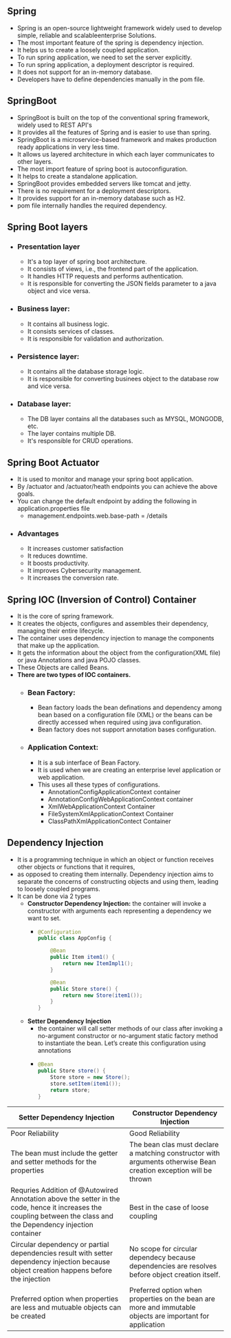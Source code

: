 ## Spring
- Spring is an open-source lightweight framework widely used to develop simple, reliable and scalableenterprise Solutions.
- The most important feature of the spring is dependency injection.
- It helps us to create a loosely coupled application.
- To run spring application, we need to set the server explicitly.
- To run spring application, a deployment descriptor is required.
- It does not support for an in-memory database.
- Developers have to define dependencies manually in the pom file.

## SpringBoot
- SpringBoot is built on the top of the conventional spring framework, widely used to REST API's
- It provides all the features of Spring and is easier to use than spring.
- SpringBoot is a microservice-based framework and makes production ready applications in very less time.
- It allows us layered architecture in which each layer communicates to other layers.
- The most import feature of spring boot is autoconfiguration.
- It helps to create a standalone application.
- SpringBoot provides embedded servers like tomcat and jetty.
- There is no requirement for a deployment descriptors.
- It provides support for an in-memory database such as H2.
- pom file internally handles the required dependency.

## Spring Boot layers
- ### Presentation layer
  - It's a top layer of spring boot architecture.
  - It consists of views, i.e., the frontend part of the application.
  - It handles HTTP requests and performs authentication.
  - It is responsible for converting the JSON fields parameter to a java object and vice versa.

- ### Business layer:
  - It contains all business logic.
  - It consists services of classes.
  - It is responsible for validation and authorization.

- ### Persistence layer:
  - It contains all the database storage logic.
  - It is responsible for converting businees object to the database row and vice versa.

- ### Database layer:
  - The DB layer contains all the databases such as MYSQL, MONGODB, etc.
  - The layer contains multiple DB.
  - It's responsible for CRUD operations.

## Spring Boot Actuator
- It is used to monitor and manage your spring boot application.
- By /actuator and /actuator/heath endpoints you can achieve the above goals.
- You can change the default endpoint by adding the following in application.properties file
  - management.endpoints.web.base-path = /details
- ### Advantages
  - It increases customer satisfaction
  - It reduces downtime.
  - It boosts productivity.
  - It improves Cybersecurity management.
  - It increases the conversion rate.

## Spring IOC (Inversion of Control) Container
- It is the core of spring framework.
- It creates the objects, configures and assembles their dependency, managing their entire lifecycle.
- The container uses dependency injection to manage the components that make up the application.
- It gets the information about the object from the configuration(XML file) or java Annotations and java POJO classes.
- These Objects are called Beans.
- **There are two types of IOC containers.**
  - ### Bean Factory:
    - Bean factory loads the bean definations and dependency among bean based on a configuration file (XML) or the beans can be directly accessed when required using java configuration.
    - Bean factory does not support annotation bases configuration.
    
  - ### Application Context:
    - It is a sub interface of Bean Factory.
    - It is used when we are creating an enterprise level application or web application.
    - This uses all these types of configurations.
      - AnnotationConfigApplicationContext container
      - AnnotationConfigWebApplicationContext container
      - XmlWebApplicationContext Container
      - FileSystemXmlApplicationContext Container
      - ClassPathXmlApplicationContect Container

## Dependency Injection
- It is a programming technique in which an object or function receives other objects or functions that it requires, 
- as opposed to creating them internally. Dependency injection aims to separate the concerns of constructing objects and using them, leading to loosely coupled programs.
- It can be done via 2 types
  - **Constructor Dependency Injection:** the container will invoke a constructor with arguments each representing a dependency we want to set.
    - ```java
      @Configuration
      public class AppConfig {
    
          @Bean
          public Item item1() {
              return new ItemImpl1();
          }
    
          @Bean
          public Store store() {
              return new Store(item1());
          }
      }
      ```
  - **Setter Dependency Injection**
    - the container will call setter methods of our class after invoking a no-argument constructor or no-argument static factory method to instantiate the bean. Let’s create this configuration using annotations
    - ```java
      @Bean
      public Store store() {
          Store store = new Store();
          store.setItem(item1());
          return store;
      }
      ```

| Setter Dependency Injection                                                                                                                                       | Constructor Dependency Injection                                                                |
|-------------------------------------------------------------------------------------------------------------------------------------------------------------------|-------------------------------------------------------------------------------------------------|
| Poor Reliability                                                                                                                                                  | Good Reliability                                                                                |
| The bean must include the getter and setter methods for the properties                                                                                            | The bean clas must declare a matching constructor with arguments otherwise Bean creation exception will be thrown |
| Requries Addition of @Autowired Annotation above the setter in the code, hence it increases the coupling between the class and the Dependency injection container | Best in the case of loose coupling                                                              |
| Circular dependency or partial dependencies result with setter dependency injection because object creation happens before the injection                          | No scope for circular dependecy because dependencies are resolves before object creation itself.|
| Preferred option when properties are less and mutuable objects can be created                                                                                     | Preferred option when properties on the bean are more and immutable objects are important for application|

